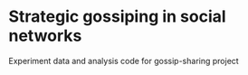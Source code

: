 # Strategic gossiping in social networks
Experiment data and analysis code for gossip-sharing project
